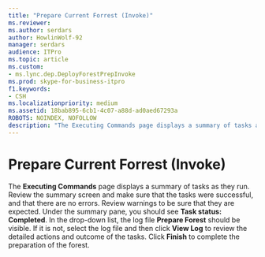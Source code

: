 ```yaml
---
title: "Prepare Current Forrest (Invoke)"
ms.reviewer: 
ms.author: serdars
author: HowlinWolf-92
manager: serdars
audience: ITPro
ms.topic: article
ms.custom:
- ms.lync.dep.DeployForestPrepInvoke
ms.prod: skype-for-business-itpro
f1.keywords:
- CSH
ms.localizationpriority: medium
ms.assetid: 18bab895-6cb1-4c07-a88d-ad0aed67293a
ROBOTS: NOINDEX, NOFOLLOW
description: "The Executing Commands page displays a summary of tasks as they run. Review the summary screen and make sure that the tasks were successful, and that there are no errors. Review warnings to be sure that they are expected. Under the summary pane, you should see Task status: Completed. In the drop-down list, the log file Prepare Forest should be visible. If it is not, select the log file and then click View Log to review the detailed actions and outcome of the tasks. Click Finish to complete the preparation of the forest."
---
```


# Prepare Current Forrest (Invoke)
 
The **Executing Commands** page displays a summary of tasks as they run. Review the summary screen and make sure that the tasks were successful, and that there are no errors. Review warnings to be sure that they are expected. Under the summary pane, you should see **Task status: Completed**. In the drop-down list, the log file **Prepare Forest** should be visible. If it is not, select the log file and then click **View Log** to review the detailed actions and outcome of the tasks. Click **Finish** to complete the preparation of the forest.
  

